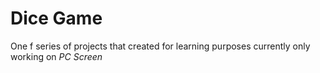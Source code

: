 # Dice Game

One f series of projects that created for learning purposes currently only working on _PC Screen_
